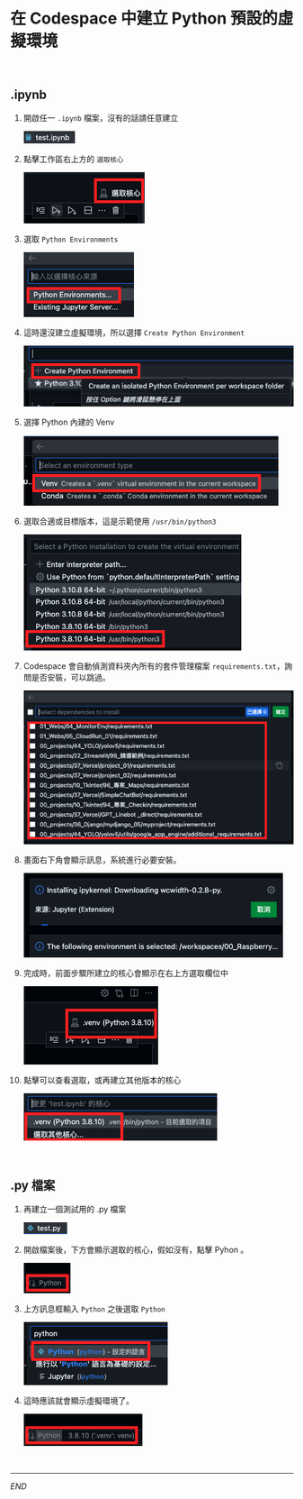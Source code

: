 # 在 Codespace 中建立 Python 預設的虛擬環境

</br>

## .ipynb

1. 開啟任一 `.ipynb` 檔案，沒有的話請任意建立

   ![img](images/img_19.png)
2. 點擊工作區右上方的 `選取核心`

   ![img](images/img_20.png)
3. 選取 `Python Environments`

   ![img](images/img_21.png)
4. 這時還沒建立虛擬環境，所以選擇 `Create Python Environment`

   ![img](images/img_22.png)
5. 選擇 Python 內建的 Venv

   ![img](images/img_23.png)
6. 選取合適或目標版本，這是示範使用 `/usr/bin/python3`

   ![](images/img_24.png)
7. Codespace 會自動偵測資料夾內所有的套件管理檔案 `requirements.txt`，詢問是否安裝，可以跳過。

   ![](images/img_25.png)
8. 畫面右下角會顯示訊息，系統進行必要安裝。

   ![](images/img_26.png)
9. 完成時，前面步驟所建立的核心會顯示在右上方選取欄位中

   ![](images/img_27.png)
10. 點擊可以查看選取，或再建立其他版本的核心

    ![](images/img_28.png)

</br>

## .py 檔案

1. 再建立一個測試用的 .py 檔案

   ![](images/img_29.png)

2. 開啟檔案後，下方會顯示選取的核心，假如沒有，點擊 Pyhon 。
 
   ![](images/img_32.png)

3. 上方訊息框輸入 `Python` 之後選取 `Python`

   ![](images/img_31.png)

4. 這時應該就會顯示虛擬環境了。

   ![](images/img_30.png)

</br>

---

_END_